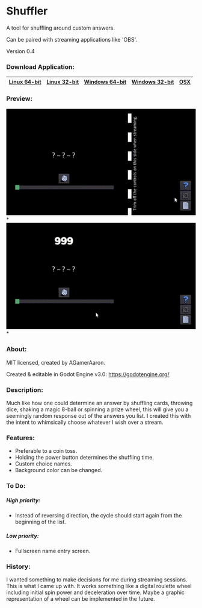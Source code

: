 # Shuffler
A tool for shuffling around custom answers.

Can be paired with streaming applications like 'OBS'.

Version 0.4

### Download Application:

|[Linux 64-bit](https://github.com/agameraaron/shuffler/releases/download/v0.4/shuffler_0_4_linux64.7z)|[Linux 32-bit](https://github.com/agameraaron/shuffler/releases/download/v0.4/shuffler_0_4_linux32_0_3.7z)|[Windows 64-bit](https://github.com/agameraaron/shuffler/releases/download/v0.4/shuffler_0_4_windows64_0_3.zip)|[Windows 32-bit](https://github.com/agameraaron/shuffler/releases/download/v0.4/shuffler_0_4_windows32.zip)|[OSX](https://github.com/agameraaron/shuffler/releases/download/v0.4/shuffler_0_4_mac.zip)|
|:---:|:---:|:---:|:---:|:---:|

### Preview:

![alt text](https://raw.githubusercontent.com/agameraaron/shuffler/master/demo1.gif)*
![alt text](https://raw.githubusercontent.com/agameraaron/shuffler/master/demo2.gif)*

### About:
MIT licensed, created by AGamerAaron.

Created & editable in Godot Engine v3.0: https://godotengine.org/

### Description:
Much like how one could determine an answer by shuffling cards, throwing dice, shaking a magic 8-ball or spinning a prize wheel, this will give you a seemingly random response out of the answers you list. I created this with the intent to whimsically choose whatever I wish over a stream.

### Features:
- Preferable to a coin toss.
- Holding the power button determines the shuffling time.
- Custom choice names.
- Background color can be changed.

### To Do:

##### High priority:
- Instead of reversing direction, the cycle should start again from the beginning of the list.

##### Low priority:
- Fullscreen name entry screen.

### History:
I wanted something to make decisions for me during streaming sessions. This is what I came up with. It works something like a digital roulette wheel including initial spin power and deceleration over time. Maybe a graphic representation of a wheel can be implemented in the future.

